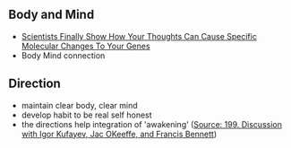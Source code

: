 ## Body and Mind

* [Scientists Finally Show How Your Thoughts Can Cause Specific Molecular Changes To Your Genes](http://www.tunedbody.com/scientists-finally-show-thoughts-can-cause-specific-molecular-changes-genes/#)
* Body Mind connection

## Direction

* maintain clear body, clear mind
* develop habit to be real self honest
* the directions help integration of 'awakening' ([Source: 199. Discussion with Igor Kufayev, Jac OKeeffe, and Francis Bennett](http://batgap.com/podpress_trac/feed/12353/0/199_igor_jac_francis.mp3))
